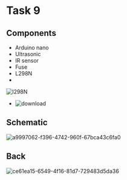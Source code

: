 # Task 9

## Components
- Arduino nano
- Ultrasonic
- IR sensor
- Fuse
- L298N
- 
![l298N](https://github.com/MarwanKenawy/Group2/assets/143660971/afe2e2d6-c99d-49d6-a9c5-4579bdd291bf)

-  ![download](https://github.com/MarwanKenawy/Group2/assets/69699199/efc29303-1f8c-4f61-aa12-991cf2257b8e)

## Schematic
![a9997062-f396-4742-960f-67bca43c6fa0](https://github.com/MarwanKenawy/Group2/assets/69699199/b08c10a5-70c8-4cc2-88cf-b97aaff46204)
## Back
![ce61ea15-6549-4f16-81d7-729483d5da36](https://github.com/MarwanKenawy/Group2/assets/69699199/7f3a6ef4-c852-43e0-9cca-6392ae876a87)
